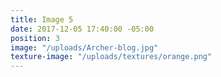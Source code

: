 ```yaml
---
title: Image 5
date: 2017-12-05 17:40:00 -05:00
position: 3
image: "/uploads/Archer-blog.jpg"
texture-image: "/uploads/textures/orange.png"
---
```


